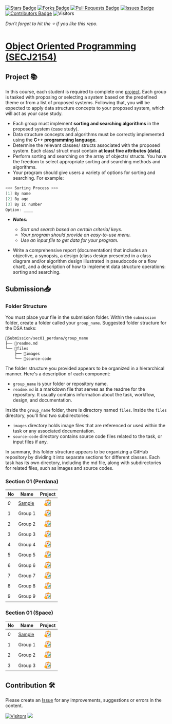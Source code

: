 [![Stars Badge](https://img.shields.io/github/stars/jjn7702/SECJ2154-OOP)](https://github.com/jjn7702/SECJ2154-OOP/stargazers)
[![Forks Badge](https://img.shields.io/github/forks/jjn7702/SECJ2154-OOP)](https://github.com/jjn7702/SECJ2154-OOP/network/members)
[![Pull Requests Badge](https://img.shields.io/github/issues-pr/jjn7702/SECJ2154-OOP)](https://github.com/jjn7702/SECJ2154-OOP/pulls)
[![Issues Badge](https://img.shields.io/github/issues/jjn7702/SECJ2154-OOP)](https://github.com/jjn7702/SECJ2154-OOP/issues)
[![Contributors Badge](https://img.shields.io/github/contributors/jjn7702/SECJ2154-OOP?color=2b9348)](https://github.com/jjn7702/SECJ2154-OOP/graphs/contributors)
![Visitors](https://api.visitorbadge.io/api/visitors?path=https%3A%2F%2Fgithub.com%2Fjjn7702%2FSECJ2154-OOP&labelColor=%23d9e3f0&countColor=%23697689&style=flat)

_Don't forget to hit the :star: if you like this repo._

# [Object Oriented Programming (SECJ2154)](/.)

## Project 📚 

In this course, each student is required to complete one [project](#project). Each group is tasked with proposing or selecting a system based on the predefined theme or from a list of proposed systems. Following that, you will be expected to apply data structure concepts to your proposed system, which will act as your case study.

- Each group must implement **sorting and searching algorithms** in the proposed system (case study).
- Data structure concepts and algorithms must be correctly implemented using the **C++ programming language**.
- Determine the relevant classes/ structs associated with the proposed system. Each class/ struct must contain **at least five attributes (data)**.
- Perform sorting and searching on the array of objects/ structs. You have the freedom to select appropriate sorting and searching methods and algorithms.
- Your program should give users a variety of options for sorting and searching. For example:
```cpp
<<< Sorting Process >>>
[1] By name
[2] By age
[3] By IC number
Option: ____
```
- **_Notes:_**
    - _Sort and search based on certain criteria/ keys._
    - _Your program should provide an easy-to-use menu._
    - _Use an input file to get data for your program._ 

- Write a comprehensive report (documentation) that includes an objective, a synopsis, a design (class design presented in a class diagram and/or algorithm design illustrated in pseudocode or a flow chart), and a description of how to implement data structure operations: sorting and searching.

## Submission📥

### Folder Structure
You must place your file in the submission folder. Within the `submission` folder, create a folder called your  `group_name`. Suggested folder structure for the DSA tasks:

```
📁Submission/sec01_perdana/group_name
├── 📄readme.md
└── 📁files
    ├── 📁images
    └── 📁source-code
```
The folder structure you provided appears to be organized in a hierarchical manner. Here's a description of each component:

- `group_name` is your folder or repository name.
- `readme.md` is a markdown file that serves as the readme for the repository. It usually contains information about the task, workflow, design, and documentation.

Inside the `group_name` folder, there is directory named `files`. Inside the `files` directory, you'll find two subdirectories:
  - `images` directory holds image files that are referenced or used within the task or any associated documentation.
  - `source-code` directory contains source code files related to the task, or input files if any.

In summary, this folder structure appears to be organizing a GitHub repository by dividing it into separate sections for different classes. Each task has its own directory, including the md file, along with subdirectories for related files, such as images and source codes.

### Section 01 (Perdana)

| No | Name | Project |
| --- | --- | :---: |
| _0_ |[Sample](../Submission/sec01_perdana/sample/readme.md) | <a href="../Submission/sec04/sample/ass1/readme.md" ><img src="../Images/clipboard.png" width="24px" height="24px" ></a> |
| 1 | Group 1 | <a href="group1" ><img src="../Images/clipboard.png" width="24px" height="24px" ></a> |
| 2 | Group 2 | <a href="group2" ><img src="../Images/clipboard.png" width="24px" height="24px" ></a> |
| 3 | Group 3 | <a href="group3" ><img src="../Images/clipboard.png" width="24px" height="24px" ></a> |
| 4 | Group 4 | <a href="group4" ><img src="../Images/clipboard.png" width="24px" height="24px" ></a> |
| 5 | Group 5 | <a href="group5" ><img src="../Images/clipboard.png" width="24px" height="24px" ></a> |
| 6 | Group 6 | <a href="group6" ><img src="../Images/clipboard.png" width="24px" height="24px" ></a> |
| 7 | Group 7 | <a href="group7" ><img src="../Images/clipboard.png" width="24px" height="24px" ></a> |
| 8 | Group 8 | <a href="group8" ><img src="../Images/clipboard.png" width="24px" height="24px" ></a> |
| 9 | Group 9 | <a href="group9" ><img src="../Images/clipboard.png" width="24px" height="24px" ></a> |

### Section 01 (Space)

| No | Name | Project |
| --- | --- | :---: |
| _0_ |[Sample](../Submission/sec01_perdana/sample/readme.md) | <a href="../Submission/sec04/sample/ass1/readme.md" ><img src="../Images/clipboard.png" width="24px" height="24px" ></a> |
| 1 | Group 1 | <a href="group1" ><img src="../Images/clipboard.png" width="24px" height="24px" ></a> |
| 2 | Group 2 | <a href="group2" ><img src="../Images/clipboard.png" width="24px" height="24px" ></a> |
| 3 | Group 3 | <a href="group3" ><img src="../Images/clipboard.png" width="24px" height="24px" ></a> |


## Contribution 🛠️
Please create an [Issue](https://github.com/jjn7702/SECJ2154-OOP/issues) for any improvements, suggestions or errors in the content.

[![Visitors](https://api.visitorbadge.io/api/visitors?path=https%3A%2F%2Fgithub.com%2Fjjn7702&labelColor=%23697689&countColor=%23555555&style=plastic)](https://visitorbadge.io/status?path=https%3A%2F%2Fgithub.com%2Fjjn7702)
![](https://hit.yhype.me/github/profile?user_id=81284918)
